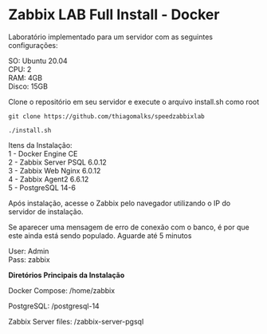 <h1>Zabbix LAB Full Install - Docker</h1>
<p>Laborat&oacute;rio implementado para um servidor com as seguintes configura&ccedil;&otilde;es:</p>
<p>SO: Ubuntu 20.04<br />CPU: 2<br />RAM: 4GB<br />Disco: 15GB</p>
<p>Clone o reposit&oacute;rio em seu servidor e execute o arquivo install.sh como root</p>

````
git clone https://github.com/thiagomalks/speedzabbixlab
````
````
./install.sh
````
<p>Itens da Instala&ccedil;&atilde;o:<br />1 - Docker Engine CE<br />2 - Zabbix Server PSQL 6.0.12<br />3 - Zabbix Web Nginx 6.0.12<br />4 - Zabbix Agent2 6.6.12<br />5 - PostgreSQL 14-6</p>
<p>Ap&oacute;s instala&ccedil;&atilde;o, acesse o Zabbix pelo navegador utilizando o IP do servidor de instala&ccedil;&atilde;o.</p>
<p>Se aparecer uma mensagem de erro de conexão com o banco, é por que este ainda está sendo populado. Aguarde até 5 minutos</p>
<p>User: Admin<br />Pass: zabbix</p>
<p><strong>Diret&oacute;rios Principais da Instala&ccedil;&atilde;o</strong></p>
<p>Docker Compose: /home/zabbix</p>
<p>PostgreSQL: /postgresql-14</p>
<p>Zabbix Server files: /zabbix-server-pgsql</p>
